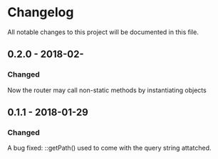 # Changelog
All notable changes to this project will be documented in this file.

## 0.2.0 - 2018-02-

### Changed
Now the router may call non-static methods by instantiating objects


## 0.1.1 - 2018-01-29

### Changed
A bug fixed: ::getPath() used to come with the query string attatched. 
